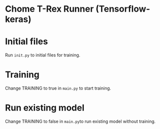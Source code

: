 # Chome T-Rex Runner (Tensorflow-keras)

# Initial files

Run `init.py` to initial files for training.  

# Training

Change TRAINING to true in `main.py` to start training.

# Run existing model

Change TRAINING to false in `main.py`to run existing model without training.  
